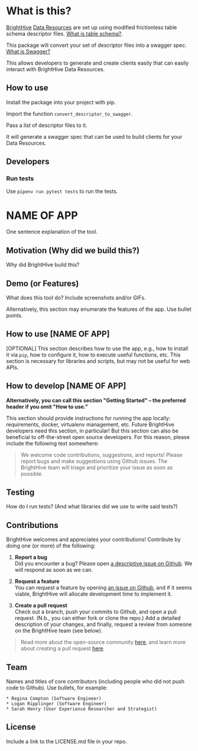 # What is this?
[BrightHive](https://brighthive.io/) [Data Resources](https://github.com/brighthive/data-resource-generator) are set up using modified frictionless table schema descriptor files. [What is table schema?](https://frictionlessdata.io/specs/table-schema/).

This package will convert your set of descriptor files into a swagger spec. [What is Swagger?](https://swagger.io/docs/specification/about/)

This allows developers to generate and create clients easily that can easily interact with BrightHive Data Resources.

## How to use
Install the package into your project with pip.

Import the function `convert_descriptor_to_swagger`.

Pass a list of descriptor files to it.

It will generate a swagger spec that can be used to build clients for your Data Resources.

## Developers
### Run tests
Use `pipenv run pytest tests` to run the tests.




# NAME OF APP
One sentence explanation of the tool.

## Motivation (Why did we build this?)
Why did BrightHive build this?

## Demo (or Features)
What does this tool do? Include screenshots and/or GIFs.

Alternatively, this section may enumerate the features of the app. Use bullet points.

## How to use [NAME OF APP]
[OPTIONAL] This section describes how to use the app, e.g., how to install it via `pip`, how to configure it, how to execute useful functions, etc. This section is necessary for libraries and scripts, but may not be useful for web APIs. 

## How to develop [NAME OF APP]
**Alternatively, you can call this section "Getting Started" – the preferred header if you omit "How to use."** 

This section should provide instructions for running the app locally: requirements, docker, virtualenv management, etc. Future BrightHive developers need this section, in particular! But this section can also be beneficial to off-the-street open source developers. For this reason, please include the following text somewhere:

> We welcome code contributions, suggestions, and reports! Please report bugs and make suggestions using Github issues. The BrightHive team will triage and prioritize your issue as soon as possible.

## Testing
How do I run tests? (And what libraries did we use to write said tests?)

## Contributions

BrightHive welcomes and appreciates your contributions! Contribute by doing one (or more) of the following:

1. **Report a bug** <br>
Did you encounter a bug? Please open [a descriptive issue on Github](<link-to-repo-issues>). We will respond as soon as we can.

2. **Request a feature** <br>
You can request a feature by opening [an issue on Github](<link-to-repo-issues>), and if it seems viable, BrightHive will allocate development time to implement it.  

3. **Create a pull request** <br>
Check out a branch, push your commits to Github, and open a pull request. (N.b., you can either fork or clone the repo.) Add a detailed description of your changes, and finally, request a review from someone on the BrightHive team (see below). 

> Read more about the open-source community [here](https://www.digitalocean.com/community/tutorial_series/an-introduction-to-open-source), and learn more about creating a pull request [here](https://www.digitalocean.com/community/tutorials/how-to-create-a-pull-request-on-github).

## Team
Names and titles of core contributors (including people who did not push code to Github). Use bullets, for example:

```
* Regina Compton (Software Engineer)
* Logan Ripplinger (Software Engineer)
* Sarah Henry (User Experience Researcher and Strategist)
```

## License
Include a link to the LICENSE.md file in your repo. 

